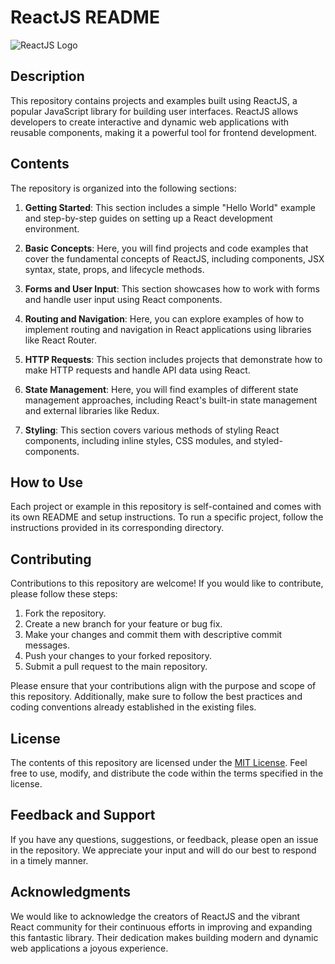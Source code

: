 # ReactJS README

![ReactJS Logo](https://example.com/path/to/reactjs-logo.png)

## Description

This repository contains projects and examples built using ReactJS, a popular JavaScript library for building user interfaces. ReactJS allows developers to create interactive and dynamic web applications with reusable components, making it a powerful tool for frontend development.

## Contents

The repository is organized into the following sections:

1. **Getting Started**: This section includes a simple "Hello World" example and step-by-step guides on setting up a React development environment.

2. **Basic Concepts**: Here, you will find projects and code examples that cover the fundamental concepts of ReactJS, including components, JSX syntax, state, props, and lifecycle methods.

3. **Forms and User Input**: This section showcases how to work with forms and handle user input using React components.

4. **Routing and Navigation**: Here, you can explore examples of how to implement routing and navigation in React applications using libraries like React Router.

5. **HTTP Requests**: This section includes projects that demonstrate how to make HTTP requests and handle API data using React.

6. **State Management**: Here, you will find examples of different state management approaches, including React's built-in state management and external libraries like Redux.

7. **Styling**: This section covers various methods of styling React components, including inline styles, CSS modules, and styled-components.

## How to Use

Each project or example in this repository is self-contained and comes with its own README and setup instructions. To run a specific project, follow the instructions provided in its corresponding directory.

## Contributing

Contributions to this repository are welcome! If you would like to contribute, please follow these steps:

1. Fork the repository.
2. Create a new branch for your feature or bug fix.
3. Make your changes and commit them with descriptive commit messages.
4. Push your changes to your forked repository.
5. Submit a pull request to the main repository.

Please ensure that your contributions align with the purpose and scope of this repository. Additionally, make sure to follow the best practices and coding conventions already established in the existing files.

## License

The contents of this repository are licensed under the [MIT License](LICENSE). Feel free to use, modify, and distribute the code within the terms specified in the license.

## Feedback and Support

If you have any questions, suggestions, or feedback, please open an issue in the repository. We appreciate your input and will do our best to respond in a timely manner.

## Acknowledgments

We would like to acknowledge the creators of ReactJS and the vibrant React community for their continuous efforts in improving and expanding this fantastic library. Their dedication makes building modern and dynamic web applications a joyous experience.
